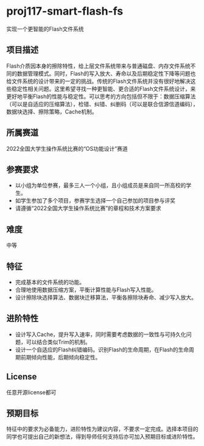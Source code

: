 # proj117-smart-flash-fs
实现一个更智能的Flash文件系统

## 项目描述

Flash介质因本身的擦除特性，给上层文件系统带来与普通磁盘、内存文件系统不同的数据管理模式。同时，Flash的写入放大、寿命以及后期稳定性下降等问题也给文件系统的设计带来的一定的挑战。传统的Flash文件系统并没有很好地解决这些稳定性相关问题。这里希望寻找一种更智能、更合适的Flash文件系统设计，来更好地平衡Flash的性能与稳定性。可以思考的方向包括但不限于：数据压缩算法（可以是自适应的压缩算法），检错、纠错、纠删码（可以是联合信源信道编码），数据块选择、擦除策略，Cache机制。

## 所属赛道

2022全国大学生操作系统比赛的“OS功能设计”赛道

## 参赛要求

- 以小组为单位参赛，最多三人一个小组，且小组成员是来自同一所高校的学生。
- 如学生参加了多个项目，参赛学生选择一个自己参加的项目参与评奖
- 请遵循“2022全国大学生操作系统比赛”的章程和技术方案要求

## 难度

中等

## 特征

- 完成基本的文件系统的功能。
- 合理地使用数据压缩方案，平衡计算性能与Flash写入性能。
- 设计擦除块选择算法、数据块迁移算法，平衡各擦除块寿命、减少写入放大。

## 进阶特性

- 设计写入Cache，提升写入速率，同时需要考虑数据的一致性与可持久化问题，可以结合类似Trim的机制。
- 设计一个自适应的Flash纠错编码。识别Flash的生命周期，在Flash的生命周期前期倾向性能，后期倾向稳定性。

## License

任意开源license都可

## 预期目标

特征中的要求为必备能力，进阶特性为建议内容，不要求一定完成。选择本项目的同学也可提出自己的新想法，得到导师任何支持后亦可加入预期目标或进阶特性。
